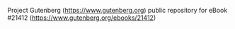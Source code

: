 Project Gutenberg (https://www.gutenberg.org) public repository for eBook #21412 (https://www.gutenberg.org/ebooks/21412)
